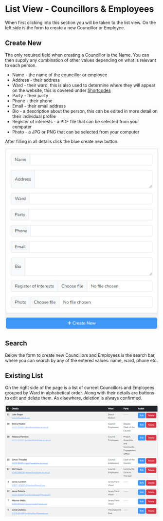 # List View - Councillors & Employees

When first clicking into this section you will be taken to the list view. On the left side is the form to create a new Councillor or Employee.

## Create New

The only required field when creating a Councillor is the Name. You can then supply any combination of other values depending on what is relevant to each person.

* Name - the name of the councillor or employee
* Address - their address
* Ward - their ward, this is also used to determine where they will appear on the website, this is covered under [Shortcodes](/other/shortcodes.md)
* Party - their party
* Phone - their phone
* Email - their email address
* Bio - a description about the person, this can be edited in more detail on their individual profile
* Register of interests - a PDF file that can be selected from your computer
* Photo - a JPG or PNG that can be selected from your computer

After filling in all details click the blue create new button.

![Councillors New Form](../_images/councillors-new.png)

## Search

Below the form to create new Councillors and Employees is the search bar, where you can search by any of the entered values: name, ward, phone etc.

## Existing List

On the right side of the page is a list of current Councillors and Employees grouped by Ward in alphabetical order. Along with their details are buttons to edit and delete them. As elsewhere, deletion is always confirmed.

![Councillors Existing List](../_images/councillors-existing.png)
